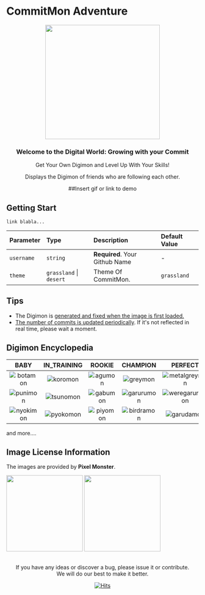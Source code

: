 # CommitMon Adventure

<div align="center">

<img src="https://static.wikia.nocookie.net/logopedia/images/8/85/DigimonAdventureLogo.png/revision/latest?cb=20231217234056" width="300px"/>

<h3>Welcome to the Digital World: Growing with your Commit</h3>

Get Your Own Digimon and Level Up With Your Skills!

Displays the Digimon of friends who are following each other.

##Insert gif or link to demo

</div>

## Getting Start

```shell
link blabla...
```

| Parameter  | Type     | Description                                                                | Default Value |
|:-----------| :------- |:---------------------------------------------------------------------------|:--------------|
| `username` | `string` | **Required**. Your Github Name                                             | -             |
| `theme`    | `grassland` \| `desert`   | Theme Of CommitMon.                                                        | `grassland`   |


## Tips

- The Digimon is <u>generated and fixed when the image is first loaded.</u>
- <u>The number of commits is updated periodically</u>. If it's not reflected in real time, please wait a moment.

## Digimon Encyclopedia

|                                             BABY                                             |                                         IN_TRAINING                                          |                                           ROOKIE                                            |                                           CHAMPION                                            |                                              PERFECT                                              |                                              ULTIMATE                                              |
|:--------------------------------------------------------------------------------------------:|:--------------------------------------------------------------------------------------------:|:-------------------------------------------------------------------------------------------:|:---------------------------------------------------------------------------------------------:|:-------------------------------------------------------------------------------------------------:|:--------------------------------------------------------------------------------------------------:|
| ![botamon](https://github.com/user-attachments/assets/92ad7b3c-403f-43b3-bd18-f227fbb14c09)  | ![koromon](https://github.com/user-attachments/assets/a62c6bb3-2f55-4c3a-b642-c552ff6c3164)  | ![agumon](https://github.com/user-attachments/assets/74bc18e5-1a83-4063-b41b-61ba8647012b)  |  ![greymon](https://github.com/user-attachments/assets/885e9bb6-a5e0-4688-a31a-13991d5f986f)  | ![metalgreymon](https://github.com/user-attachments/assets/6102a2ba-4abf-4f5e-8b99-8adaee7ee8aa)  |   ![wargreymon](https://github.com/user-attachments/assets/e0456bad-f794-41e6-a231-dd658d1ba5c9)   |
| ![punimon](https://github.com/user-attachments/assets/9198eb04-43a1-494a-b489-588bbd782174)  | ![tsunomon](https://github.com/user-attachments/assets/e2562a56-4c8b-443d-bbd7-9ccd2ae87acb) | ![gabumon](https://github.com/user-attachments/assets/689f2c2d-3af4-437e-b4a0-fcaca8acc8d6) | ![garurumon](https://github.com/user-attachments/assets/a997e0d0-e900-4587-bf2c-0bf894b990d2) | ![weregarurumon](https://github.com/user-attachments/assets/aa9bcf33-c907-45c0-9eb8-16d621ed4bc4) | ![metalgarurumon](https://github.com/user-attachments/assets/8c1a0cf8-1ca6-4f83-98d4-617078fa7253) |
| ![nyokimon](https://github.com/user-attachments/assets/3aeda959-c610-4064-ae28-2fc104811ffd) | ![pyokomon](https://github.com/user-attachments/assets/4385f3ac-f5e5-45d7-b4b4-78262245103c) | ![piyomon](https://github.com/user-attachments/assets/43bba60f-a2af-4364-b3d0-03a080545315) | ![birdramon](https://github.com/user-attachments/assets/234aff1e-f948-4018-963c-a7b2175750e2) |   ![garudamon](https://github.com/user-attachments/assets/25597573-7df5-44c9-8258-6e1719945522)   |   ![phoenixmon](https://github.com/user-attachments/assets/f689bae2-448e-4cc1-a6bb-0da0451b56ab)   |

and more....

## Image License Information

The images are provided by <b>Pixel Monster</b>.


[<img src="https://github.com/user-attachments/assets/8c7aa482-73ba-4587-bf60-680923ee1cdc" width="200px">](
https://play.google.com/store/apps/details?id=com.locbob.pixelmon&pcampaignid=web_share)
[<img src="https://github.com/user-attachments/assets/1ac7910c-abec-4379-bd93-099a60293f1b" width="200px">](https://apps.apple.com/kr/app/%ED%94%BD%EC%85%80%EB%AA%AC%EC%8A%A4%ED%84%B0/id1507599537)

##

<div align="center">

If you have any ideas or discover a bug, please issue it or contribute.  
We will do our best to make it better.

[![Hits](https://hits.seeyoufarm.com/api/count/incr/badge.svg?url=https%3A%2F%2Fgithub.com%2Fdoongjun%2Fcommitmon&count_bg=%23E4770A&title_bg=%23000000&icon=&icon_color=%23000000&title=hits&edge_flat=false)](https://hits.seeyoufarm.com)

</div>